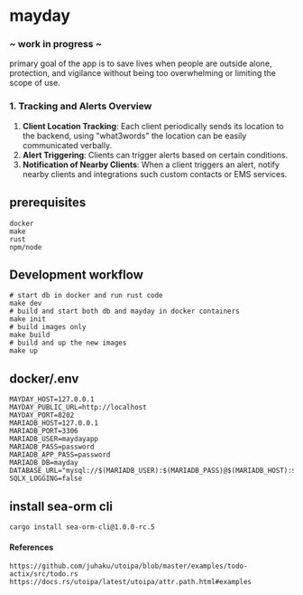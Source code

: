 # mayday
### ~ **work in progress** ~
primary goal of the app is to save lives when people are outside alone, protection, and vigilance without being too overwhelming or limiting the scope of use.

### 1. **Tracking and Alerts Overview**

1. **Client Location Tracking**: Each client periodically sends its location to the backend, using "what3words" the location can be easily communicated verbally.
2. **Alert Triggering**: Clients can trigger alerts based on certain conditions.
3. **Notification of Nearby Clients**: When a client triggers an alert, notify nearby clients and integrations such custom contacts or EMS services.

## prerequisites
    docker
    make
    rust
    npm/node

## Development workflow
    # start db in docker and run rust code 
    make dev
    # build and start both db and mayday in docker containers
    make init
    # build images only
    make build
    # build and up the new images
    make up 

## docker/.env
```dotenv
MAYDAY_HOST=127.0.0.1
MAYDAY_PUBLIC_URL=http://localhost
MAYDAY_PORT=8202
MARIADB_HOST=127.0.0.1
MARIADB_PORT=3306
MARIADB_USER=maydayapp
MARIADB_PASS=password
MARIADB_APP_PASS=password
MARIADB_DB=mayday
DATABASE_URL="mysql://$(MARIADB_USER):$(MARIADB_PASS)@$(MARIADB_HOST):$(MARIADB_PORT)/$(MARIADB_DB)"
SQLX_LOGGING=false
```
## install sea-orm cli
    cargo install sea-orm-cli@1.0.0-rc.5


#### References
    https://github.com/juhaku/utoipa/blob/master/examples/todo-actix/src/todo.rs
    https://docs.rs/utoipa/latest/utoipa/attr.path.html#examples